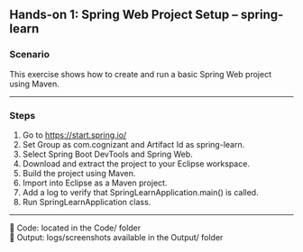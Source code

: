 ## Hands-on 1: Spring Web Project Setup – spring-learn

### Scenario

This exercise shows how to create and run a basic Spring Web project using Maven.

---

### Steps

1. Go to https://start.spring.io/
2. Set Group as com.cognizant and Artifact Id as spring-learn.
3. Select Spring Boot DevTools and Spring Web.
4. Download and extract the project to your Eclipse workspace.
5. Build the project using Maven.
6. Import into Eclipse as a Maven project.
7. Add a log to verify that SpringLearnApplication.main() is called.
8. Run SpringLearnApplication class.

---

📁 Code: located in the Code/ folder  
📸 Output: logs/screenshots available in the Output/ folder
